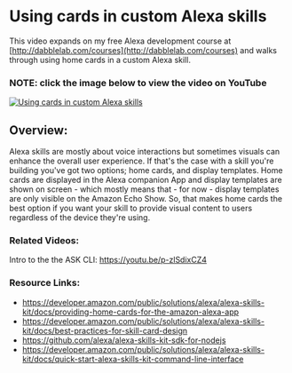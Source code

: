 # Using cards in custom Alexa skills

This video expands on my free Alexa development course at [http://dabblelab.com/courses](http://dabblelab.com/courses) and walks through using home cards in a custom Alexa skill.

### NOTE: click the image below to view the video on YouTube
[![Using cards in custom Alexa skills](http://img.youtube.com/vi/68gxGJVRg0Y/0.jpg)](http://www.youtube.com/watch?v=68gxGJVRg0Y)

## Overview:
Alexa skills are mostly about voice interactions but sometimes visuals can enhance the overall user experience. If that's the case with a skill you're building you've got two options; home cards, and display templates. Home cards are displayed in the Alexa companion App and display templates are shown on screen - which mostly means that - for now - display templates are only visible on the Amazon Echo Show. So, that makes home cards the best option if you want your skill to provide visual content to users regardless of the device they're using.

### Related Videos:
Intro to the the ASK CLI: https://youtu.be/p-zlSdixCZ4

### Resource Links:
- https://developer.amazon.com/public/solutions/alexa/alexa-skills-kit/docs/providing-home-cards-for-the-amazon-alexa-app
- https://developer.amazon.com/public/solutions/alexa/alexa-skills-kit/docs/best-practices-for-skill-card-design
- https://github.com/alexa/alexa-skills-kit-sdk-for-nodejs
- https://developer.amazon.com/public/solutions/alexa/alexa-skills-kit/docs/quick-start-alexa-skills-kit-command-line-interface
